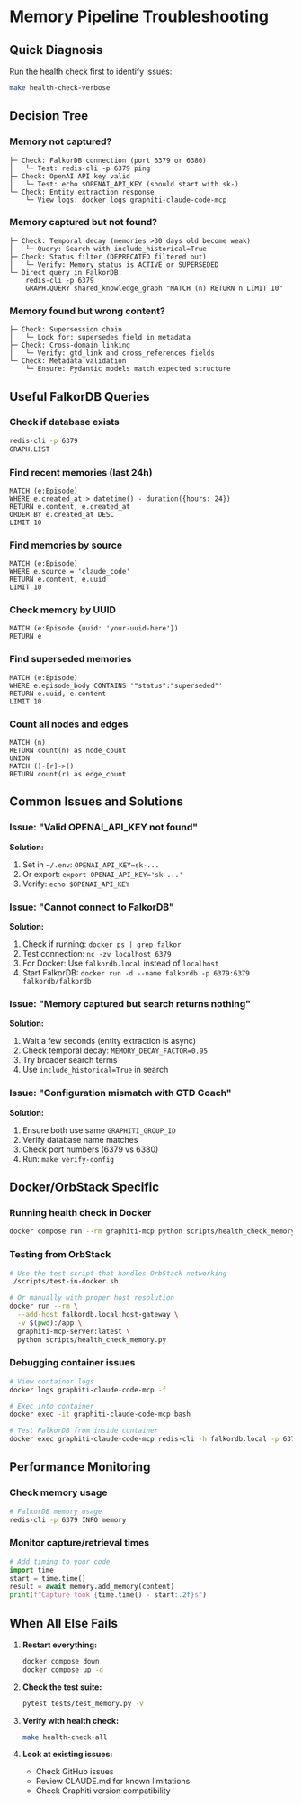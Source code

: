 # Memory Pipeline Troubleshooting

## Quick Diagnosis

Run the health check first to identify issues:
```bash
make health-check-verbose
```

## Decision Tree

### Memory not captured?
```
├─ Check: FalkorDB connection (port 6379 or 6380)
│   └─ Test: redis-cli -p 6379 ping
├─ Check: OpenAI API key valid
│   └─ Test: echo $OPENAI_API_KEY (should start with sk-)
└─ Check: Entity extraction response
    └─ View logs: docker logs graphiti-claude-code-mcp
```

### Memory captured but not found?
```
├─ Check: Temporal decay (memories >30 days old become weak)
│   └─ Query: Search with include_historical=True
├─ Check: Status filter (DEPRECATED filtered out)
│   └─ Verify: Memory status is ACTIVE or SUPERSEDED
└─ Direct query in FalkorDB:
    redis-cli -p 6379
    GRAPH.QUERY shared_knowledge_graph "MATCH (n) RETURN n LIMIT 10"
```

### Memory found but wrong content?
```
├─ Check: Supersession chain
│   └─ Look for: supersedes field in metadata
├─ Check: Cross-domain linking
│   └─ Verify: gtd_link and cross_references fields
└─ Check: Metadata validation
    └─ Ensure: Pydantic models match expected structure
```

## Useful FalkorDB Queries

### Check if database exists
```bash
redis-cli -p 6379
GRAPH.LIST
```

### Find recent memories (last 24h)
```cypher
MATCH (e:Episode)
WHERE e.created_at > datetime() - duration({hours: 24})
RETURN e.content, e.created_at
ORDER BY e.created_at DESC
LIMIT 10
```

### Find memories by source
```cypher
MATCH (e:Episode)
WHERE e.source = 'claude_code'
RETURN e.content, e.uuid
LIMIT 10
```

### Check memory by UUID
```cypher
MATCH (e:Episode {uuid: 'your-uuid-here'})
RETURN e
```

### Find superseded memories
```cypher
MATCH (e:Episode)
WHERE e.episode_body CONTAINS '"status":"superseded"'
RETURN e.uuid, e.content
LIMIT 10
```

### Count all nodes and edges
```cypher
MATCH (n)
RETURN count(n) as node_count
UNION
MATCH ()-[r]->()
RETURN count(r) as edge_count
```

## Common Issues and Solutions

### Issue: "Valid OPENAI_API_KEY not found"
**Solution:**
1. Set in `~/.env`: `OPENAI_API_KEY=sk-...`
2. Or export: `export OPENAI_API_KEY='sk-...'`
3. Verify: `echo $OPENAI_API_KEY`

### Issue: "Cannot connect to FalkorDB"
**Solution:**
1. Check if running: `docker ps | grep falkor`
2. Test connection: `nc -zv localhost 6379`
3. For Docker: Use `falkordb.local` instead of `localhost`
4. Start FalkorDB: `docker run -d --name falkordb -p 6379:6379 falkordb/falkordb`

### Issue: "Memory captured but search returns nothing"
**Solution:**
1. Wait a few seconds (entity extraction is async)
2. Check temporal decay: `MEMORY_DECAY_FACTOR=0.95`
3. Try broader search terms
4. Use `include_historical=True` in search

### Issue: "Configuration mismatch with GTD Coach"
**Solution:**
1. Ensure both use same `GRAPHITI_GROUP_ID`
2. Verify database name matches
3. Check port numbers (6379 vs 6380)
4. Run: `make verify-config`

## Docker/OrbStack Specific

### Running health check in Docker
```bash
docker compose run --rm graphiti-mcp python scripts/health_check_memory.py --verbose
```

### Testing from OrbStack
```bash
# Use the test script that handles OrbStack networking
./scripts/test-in-docker.sh

# Or manually with proper host resolution
docker run --rm \
  --add-host falkordb.local:host-gateway \
  -v $(pwd):/app \
  graphiti-mcp-server:latest \
  python scripts/health_check_memory.py
```

### Debugging container issues
```bash
# View container logs
docker logs graphiti-claude-code-mcp -f

# Exec into container
docker exec -it graphiti-claude-code-mcp bash

# Test FalkorDB from inside container
docker exec graphiti-claude-code-mcp redis-cli -h falkordb.local -p 6379 ping
```

## Performance Monitoring

### Check memory usage
```bash
# FalkorDB memory usage
redis-cli -p 6379 INFO memory
```

### Monitor capture/retrieval times
```python
# Add timing to your code
import time
start = time.time()
result = await memory.add_memory(content)
print(f"Capture took {time.time() - start:.2f}s")
```

## When All Else Fails

1. **Restart everything:**
   ```bash
   docker compose down
   docker compose up -d
   ```

2. **Check the test suite:**
   ```bash
   pytest tests/test_memory.py -v
   ```

3. **Verify with health check:**
   ```bash
   make health-check-all
   ```

4. **Look at existing issues:**
   - Check GitHub issues
   - Review CLAUDE.md for known limitations
   - Check Graphiti version compatibility